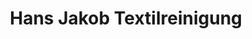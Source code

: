 ---
title: "Hans Jakob Textilreinigung"
url: /haslach-im-kinzigtal/hans-jakob-textilreinigung/
shop: Wäscherei
---